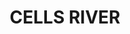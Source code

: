 ---
lastmod: '2025-04-06T06:05:20+00:00'
latitude: -31.56699059
layout: suburb
longitude: 152.1167381
postcode: '2424'
state: NSW
title: CELLS RIVER
url: /nsw/cells-river/
---